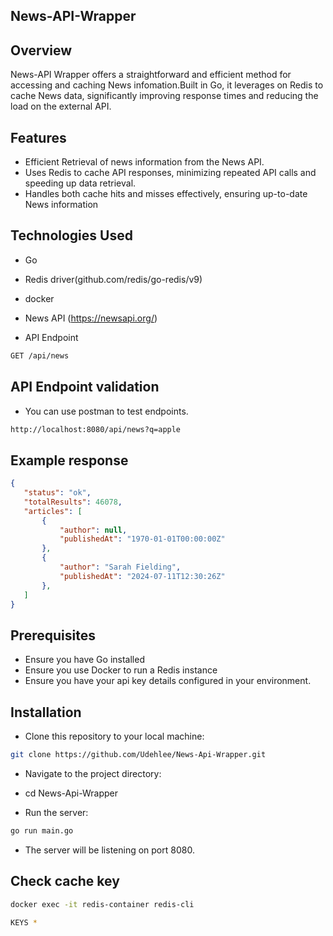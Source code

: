 ## News-API-Wrapper



## Overview
News-API Wrapper offers a straightforward and efficient method for accessing and caching News infomation.Built in Go, it  leverages on Redis to cache News data, significantly improving response times and reducing the load on the external API.

## Features
- Efficient  Retrieval of news information from the News API.
-  Uses Redis to cache API responses, minimizing repeated API calls and speeding up data retrieval.
-  Handles both cache hits and misses effectively, ensuring up-to-date News information 

## Technologies Used
- Go
- Redis driver(github.com/redis/go-redis/v9)
- docker 
- News API (https://newsapi.org/)

- API Endpoint
```sh
GET /api/news

```

## API Endpoint validation
- You can use postman to test endpoints.
 ```sh
 http://localhost:8080/api/news?q=apple

 ```
 ## Example response
 ```json
 {
    "status": "ok",
    "totalResults": 46078,
    "articles": [
        {
            "author": null,
            "publishedAt": "1970-01-01T00:00:00Z"
        },
        {
            "author": "Sarah Fielding",
            "publishedAt": "2024-07-11T12:30:26Z"
        },
    ]
 }
 ```

## Prerequisites
- Ensure you have Go installed
- Ensure you use Docker to run a Redis instance
- Ensure you have your api key details configured in your environment.

## Installation
- Clone this repository to your local machine:
```sh
git clone https://github.com/Udehlee/News-Api-Wrapper.git
```
- Navigate to the project directory:

- cd News-Api-Wrapper

- Run the server:

```sh
go run main.go
```

- The server will be listening on port 8080.

## Check cache key
```sh
docker exec -it redis-container redis-cli
```
```sh
KEYS *
```


